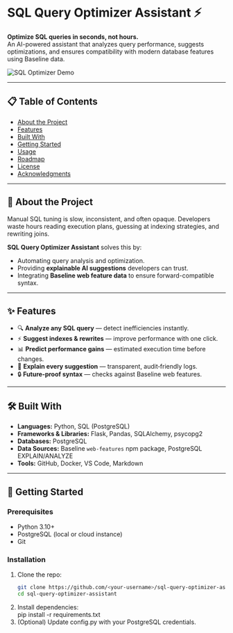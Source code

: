 # SQL Query Optimizer Assistant ⚡

**Optimize SQL queries in seconds, not hours.**  
An AI-powered assistant that analyzes query performance, suggests optimizations, and ensures compatibility with modern database features using Baseline data.

![SQL Optimizer Demo](docs/screenshot1.png)

---

## 📋 Table of Contents
- [About the Project](#about-the-project)
- [Features](#features)
- [Built With](#built-with)
- [Getting Started](#getting-started)
- [Usage](#usage)
- [Roadmap](#roadmap)
- [License](#license)
- [Acknowledgments](#acknowledgments)

---

## 📖 About the Project

Manual SQL tuning is slow, inconsistent, and often opaque. Developers waste hours reading execution plans, guessing at indexing strategies, and rewriting joins.

**SQL Query Optimizer Assistant** solves this by:
- Automating query analysis and optimization.
- Providing **explainable AI suggestions** developers can trust.
- Integrating **Baseline web feature data** to ensure forward-compatible syntax.

---

## ✨ Features
- 🔍 **Analyze any SQL query** — detect inefficiencies instantly.  
- ⚡ **Suggest indexes & rewrites** — improve performance with one click.  
- 📊 **Predict performance gains** — estimated execution time before changes.  
- 📝 **Explain every suggestion** — transparent, audit‑friendly logs.  
- 🔒 **Future‑proof syntax** — checks against Baseline web features.  

---

## 🛠 Built With
- **Languages:** Python, SQL (PostgreSQL)  
- **Frameworks & Libraries:** Flask, Pandas, SQLAlchemy, psycopg2  
- **Databases:** PostgreSQL  
- **Data Sources:** Baseline `web-features` npm package, PostgreSQL EXPLAIN/ANALYZE  
- **Tools:** GitHub, Docker, VS Code, Markdown  

---

## 🚀 Getting Started

### Prerequisites
- Python 3.10+  
- PostgreSQL (local or cloud instance)  
- Git  

### Installation
1. Clone the repo:
   ```bash
   git clone https://github.com/<your-username>/sql-query-optimizer-assistant.git
   cd sql-query-optimizer-assistant
2. Install dependencies:   
   pip install -r requirements.txt
3. (Optional) Update config.py with your PostgreSQL credentials.
   
